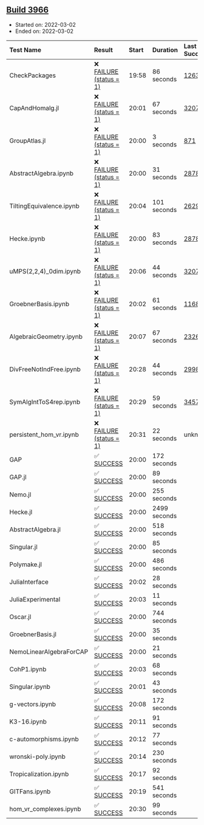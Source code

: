 ## [Build 3966](https://oscarci.mathematik.uni-kl.de/job/oscar-stable/3966/)

* Started on: 2022-03-02
* Ended on: 2022-03-02

| Test Name    | Result | Start | Duration | Last Success | First Failure |
|:-------------|:-------|:------|:---------|:-------------|:--------------|
| CheckPackages | ❌ [FAILURE (status = 1)](https://oscarci.mathematik.uni-kl.de/job/oscar-stable/3966/artifact/logs/build-3966/CheckPackages.log) | 19:58 | 86 seconds | [1263](https://oscarci.mathematik.uni-kl.de/job/oscar-stable/1263/) | [1264](https://oscarci.mathematik.uni-kl.de/job/oscar-stable/1264/) |
| CapAndHomalg.jl | ❌ [FAILURE (status = 1)](https://oscarci.mathematik.uni-kl.de/job/oscar-stable/3966/artifact/logs/build-3966/CapAndHomalg.jl.log) | 20:01 | 67 seconds | [3207](https://oscarci.mathematik.uni-kl.de/job/oscar-stable/3207/) | [3208](https://oscarci.mathematik.uni-kl.de/job/oscar-stable/3208/) |
| GroupAtlas.jl | ❌ [FAILURE (status = 1)](https://oscarci.mathematik.uni-kl.de/job/oscar-stable/3966/artifact/logs/build-3966/GroupAtlas.jl.log) | 20:00 | 3 seconds | [871](https://oscarci.mathematik.uni-kl.de/job/oscar-stable/871/) | [872](https://oscarci.mathematik.uni-kl.de/job/oscar-stable/872/) |
| AbstractAlgebra.ipynb | ❌ [FAILURE (status = 1)](https://oscarci.mathematik.uni-kl.de/job/oscar-stable/3966/artifact/logs/build-3966/AbstractAlgebra.ipynb.log) | 20:00 | 31 seconds | [2878](https://oscarci.mathematik.uni-kl.de/job/oscar-stable/2878/) | [2879](https://oscarci.mathematik.uni-kl.de/job/oscar-stable/2879/) |
| TiltingEquivalence.ipynb | ❌ [FAILURE (status = 1)](https://oscarci.mathematik.uni-kl.de/job/oscar-stable/3966/artifact/logs/build-3966/TiltingEquivalence.ipynb.log) | 20:04 | 101 seconds | [2629](https://oscarci.mathematik.uni-kl.de/job/oscar-stable/2629/) | [2630](https://oscarci.mathematik.uni-kl.de/job/oscar-stable/2630/) |
| Hecke.ipynb | ❌ [FAILURE (status = 1)](https://oscarci.mathematik.uni-kl.de/job/oscar-stable/3966/artifact/logs/build-3966/Hecke.ipynb.log) | 20:00 | 83 seconds | [2878](https://oscarci.mathematik.uni-kl.de/job/oscar-stable/2878/) | [2879](https://oscarci.mathematik.uni-kl.de/job/oscar-stable/2879/) |
| uMPS(2,2,4)_0dim.ipynb | ❌ [FAILURE (status = 1)](https://oscarci.mathematik.uni-kl.de/job/oscar-stable/3966/artifact/logs/build-3966/uMPS-2-2-4-_0dim.ipynb.log) | 20:06 | 44 seconds | [3207](https://oscarci.mathematik.uni-kl.de/job/oscar-stable/3207/) | [3208](https://oscarci.mathematik.uni-kl.de/job/oscar-stable/3208/) |
| GroebnerBasis.ipynb | ❌ [FAILURE (status = 1)](https://oscarci.mathematik.uni-kl.de/job/oscar-stable/3966/artifact/logs/build-3966/GroebnerBasis.ipynb.log) | 20:02 | 61 seconds | [1168](https://oscarci.mathematik.uni-kl.de/job/oscar-stable/1168/) | [1169](https://oscarci.mathematik.uni-kl.de/job/oscar-stable/1169/) |
| AlgebraicGeometry.ipynb | ❌ [FAILURE (status = 1)](https://oscarci.mathematik.uni-kl.de/job/oscar-stable/3966/artifact/logs/build-3966/AlgebraicGeometry.ipynb.log) | 20:07 | 67 seconds | [2326](https://oscarci.mathematik.uni-kl.de/job/oscar-stable/2326/) | [2327](https://oscarci.mathematik.uni-kl.de/job/oscar-stable/2327/) |
| DivFreeNotIndFree.ipynb | ❌ [FAILURE (status = 1)](https://oscarci.mathematik.uni-kl.de/job/oscar-stable/3966/artifact/logs/build-3966/DivFreeNotIndFree.ipynb.log) | 20:28 | 44 seconds | [2998](https://oscarci.mathematik.uni-kl.de/job/oscar-stable/2998/) | [2999](https://oscarci.mathematik.uni-kl.de/job/oscar-stable/2999/) |
| SymAlgIntToS4rep.ipynb | ❌ [FAILURE (status = 1)](https://oscarci.mathematik.uni-kl.de/job/oscar-stable/3966/artifact/logs/build-3966/SymAlgIntToS4rep.ipynb.log) | 20:29 | 59 seconds | [3457](https://oscarci.mathematik.uni-kl.de/job/oscar-stable/3457/) | [3458](https://oscarci.mathematik.uni-kl.de/job/oscar-stable/3458/) |
| persistent_hom_vr.ipynb | ❌ [FAILURE (status = 1)](https://oscarci.mathematik.uni-kl.de/job/oscar-stable/3966/artifact/logs/build-3966/persistent_hom_vr.ipynb.log) | 20:31 | 22 seconds | unknown | unknown |
| GAP | ✅ [SUCCESS](https://oscarci.mathematik.uni-kl.de/job/oscar-stable/3966/artifact/logs/build-3966/GAP.log) | 20:00 | 172 seconds |  |  |
| GAP.jl | ✅ [SUCCESS](https://oscarci.mathematik.uni-kl.de/job/oscar-stable/3966/artifact/logs/build-3966/GAP.jl.log) | 20:00 | 89 seconds |  |  |
| Nemo.jl | ✅ [SUCCESS](https://oscarci.mathematik.uni-kl.de/job/oscar-stable/3966/artifact/logs/build-3966/Nemo.jl.log) | 20:00 | 255 seconds |  |  |
| Hecke.jl | ✅ [SUCCESS](https://oscarci.mathematik.uni-kl.de/job/oscar-stable/3966/artifact/logs/build-3966/Hecke.jl.log) | 20:00 | 2499 seconds |  |  |
| AbstractAlgebra.jl | ✅ [SUCCESS](https://oscarci.mathematik.uni-kl.de/job/oscar-stable/3966/artifact/logs/build-3966/AbstractAlgebra.jl.log) | 20:00 | 518 seconds |  |  |
| Singular.jl | ✅ [SUCCESS](https://oscarci.mathematik.uni-kl.de/job/oscar-stable/3966/artifact/logs/build-3966/Singular.jl.log) | 20:00 | 85 seconds |  |  |
| Polymake.jl | ✅ [SUCCESS](https://oscarci.mathematik.uni-kl.de/job/oscar-stable/3966/artifact/logs/build-3966/Polymake.jl.log) | 20:00 | 486 seconds |  |  |
| JuliaInterface | ✅ [SUCCESS](https://oscarci.mathematik.uni-kl.de/job/oscar-stable/3966/artifact/logs/build-3966/JuliaInterface.log) | 20:02 | 28 seconds |  |  |
| JuliaExperimental | ✅ [SUCCESS](https://oscarci.mathematik.uni-kl.de/job/oscar-stable/3966/artifact/logs/build-3966/JuliaExperimental.log) | 20:03 | 11 seconds |  |  |
| Oscar.jl | ✅ [SUCCESS](https://oscarci.mathematik.uni-kl.de/job/oscar-stable/3966/artifact/logs/build-3966/Oscar.jl.log) | 20:00 | 744 seconds |  |  |
| GroebnerBasis.jl | ✅ [SUCCESS](https://oscarci.mathematik.uni-kl.de/job/oscar-stable/3966/artifact/logs/build-3966/GroebnerBasis.jl.log) | 20:00 | 35 seconds |  |  |
| NemoLinearAlgebraForCAP | ✅ [SUCCESS](https://oscarci.mathematik.uni-kl.de/job/oscar-stable/3966/artifact/logs/build-3966/NemoLinearAlgebraForCAP.log) | 20:00 | 21 seconds |  |  |
| CohP1.ipynb | ✅ [SUCCESS](https://oscarci.mathematik.uni-kl.de/job/oscar-stable/3966/artifact/logs/build-3966/CohP1.ipynb.log) | 20:03 | 68 seconds |  |  |
| Singular.ipynb | ✅ [SUCCESS](https://oscarci.mathematik.uni-kl.de/job/oscar-stable/3966/artifact/logs/build-3966/Singular.ipynb.log) | 20:01 | 43 seconds |  |  |
| g-vectors.ipynb | ✅ [SUCCESS](https://oscarci.mathematik.uni-kl.de/job/oscar-stable/3966/artifact/logs/build-3966/g-vectors.ipynb.log) | 20:08 | 172 seconds |  |  |
| K3-16.ipynb | ✅ [SUCCESS](https://oscarci.mathematik.uni-kl.de/job/oscar-stable/3966/artifact/logs/build-3966/K3-16.ipynb.log) | 20:11 | 91 seconds |  |  |
| c-automorphisms.ipynb | ✅ [SUCCESS](https://oscarci.mathematik.uni-kl.de/job/oscar-stable/3966/artifact/logs/build-3966/c-automorphisms.ipynb.log) | 20:12 | 77 seconds |  |  |
| wronski-poly.ipynb | ✅ [SUCCESS](https://oscarci.mathematik.uni-kl.de/job/oscar-stable/3966/artifact/logs/build-3966/wronski-poly.ipynb.log) | 20:14 | 230 seconds |  |  |
| Tropicalization.ipynb | ✅ [SUCCESS](https://oscarci.mathematik.uni-kl.de/job/oscar-stable/3966/artifact/logs/build-3966/Tropicalization.ipynb.log) | 20:17 | 92 seconds |  |  |
| GITFans.ipynb | ✅ [SUCCESS](https://oscarci.mathematik.uni-kl.de/job/oscar-stable/3966/artifact/logs/build-3966/GITFans.ipynb.log) | 20:19 | 541 seconds |  |  |
| hom_vr_complexes.ipynb | ✅ [SUCCESS](https://oscarci.mathematik.uni-kl.de/job/oscar-stable/3966/artifact/logs/build-3966/hom_vr_complexes.ipynb.log) | 20:30 | 99 seconds |  |  |
